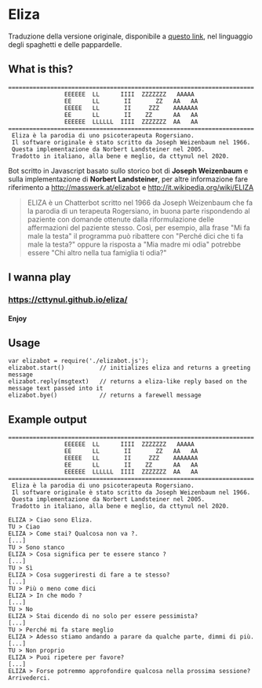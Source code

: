 # Eliza 
Traduzione della versione originale, disponibile a [questo link](https://www.masswerk.at/elizabot/), nel linguaggio degli spaghetti e delle pappardelle.

## What is this?

```
======================================================================
                EEEEEE  LL      IIII  ZZZZZZZ   AAAAA 
                EE      LL       II       ZZ   AA   AA
                EEEEE   LL       II     ZZZ    AAAAAAA
                EE      LL       II    ZZ      AA   AA
                EEEEEE  LLLLLL  IIII  ZZZZZZZ  AA   AA
======================================================================           
 Eliza è la parodia di uno psicoterapeuta Rogersiano.
 Il software originale è stato scritto da Joseph Weizenbaum nel 1966.
 Questa implementazione da Norbert Landsteiner nel 2005.
 Tradotto in italiano, alla bene e meglio, da cttynul nel 2020.
```

Bot scritto in Javascript basato sullo storico bot di **Joseph Weizenbaum** e sulla implementazione di **Norbert Landsteiner**, per altre informazione fare riferimento a http://masswerk.at/elizabot e http://it.wikipedia.org/wiki/ELIZA

> ELIZA è un Chatterbot scritto nel 1966 da Joseph Weizenbaum che fa la parodia di un terapeuta Rogersiano, in buona parte rispondendo al paziente con domande ottenute dalla riformulazione delle affermazioni del paziente stesso. Così, per esempio, alla frase "Mi fa male la testa" il programma può ribattere con "Perché dici che ti fa male la testa?" oppure la risposta a "Mia madre mi odia" potrebbe essere "Chi altro nella tua famiglia ti odia?" 

## I wanna play
### https://cttynul.github.io/eliza/
#### Enjoy

## Usage

```
var elizabot = require('./elizabot.js');
elizabot.start()          // initializes eliza and returns a greeting message
elizabot.reply(msgtext)   // returns a eliza-like reply based on the message text passed into it
elizabot.bye()            // returns a farewell message
```

## Example output
```
======================================================================
                EEEEEE  LL      IIII  ZZZZZZZ   AAAAA 
                EE      LL       II       ZZ   AA   AA
                EEEEE   LL       II     ZZZ    AAAAAAA
                EE      LL       II    ZZ      AA   AA
                EEEEEE  LLLLLL  IIII  ZZZZZZZ  AA   AA
======================================================================           
 Eliza è la parodia di uno psicoterapeuta Rogersiano.
 Il software originale è stato scritto da Joseph Weizenbaum nel 1966.
 Questa implementazione da Norbert Landsteiner nel 2005.
 Tradotto in italiano, alla bene e meglio, da cttynul nel 2020.

ELIZA > Ciao sono Eliza.
TU > Ciao
ELIZA > Come stai? Qualcosa non va ?.
[...]
TU > Sono stanco
ELIZA > Cosa significa per te essere stanco ?
[...]
TU > Sì
ELIZA > Cosa suggeriresti di fare a te stesso?
[...]
TU > Più o meno come dici
ELIZA > In che modo ?
[...]
TU > No
ELIZA > Stai dicendo di no solo per essere pessimista?
[...]
TU > Perché mi fa stare meglio
ELIZA > Adesso stiamo andando a parare da qualche parte, dimmi di più.
[...]
TU > Non proprio
ELIZA > Puoi ripetere per favore?
[...]
ELIZA > Forse potremmo approfondire qualcosa nella prossima sessione?  Arrivederci.
```


